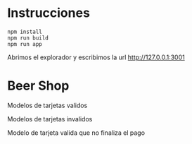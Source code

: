 # Instrucciones

```
npm install
npm run build
npm run app
```

Abrimos el explorador y escribimos la url http://127.0.0.1:3001

# Beer Shop

Modelos de tarjetas validos

Modelos de tarjetas invalidos

Modelo de tarjeta valida que no finaliza el pago